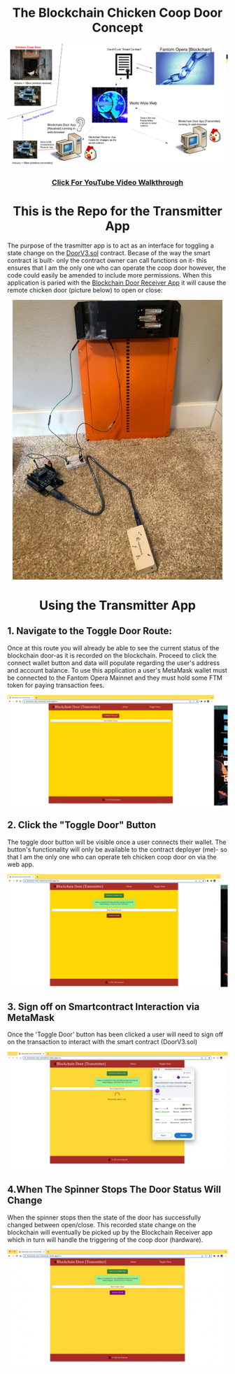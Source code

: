 <h1 align="center">The Blockchain Chicken Coop Door Concept</h1>

![diagram](https://raw.githubusercontent.com/kitfud/BlockchainChickenDoorTransmitter_FantomVersion/master/Blockchain_Door_Screenshots/App_Diagram.png)

<a href="https://www.youtube.com/watch?v=GRRlAFD2J1c"><h3 align="center" >Click For YouTube Video Walkthrough </h3></a>

<h1 align="center">This is the Repo for the Transmitter App</h1>

<p>
The purpose of the trasmitter app is to act as an interface for toggling a state change on the <a href="https://ftmscan.com/address/0xD14EcfE4e1E5B7e9Bd1368Bbb3820061cE222133#code">DoorV3.sol</a> contract. Becase of the way the smart contract is built- only the contract owner can call functions on it- this ensures that I am the only one who can operate the coop door however, the code could easily be amended to include more permissions. When this application is paried with the <a href="https://github.com/kitfud/BlockchainChickenDoorReceiver_FantomVersion">Blockchain Door Receiver App</a> it will cause the remote chicken door (picture below) to open or close: 
<p>
  
 <p align="center">
  <img src="https://raw.githubusercontent.com/kitfud/BlockchainChickenDoorTransmitter_FantomVersion/master/Blockchain_Door_Screenshots/HardwarePics/AssembledDoor.jpg" alt="door"/>
</p>

<h1 align="center">Using the Transmitter App</h1>

<h2>1. Navigate to the Toggle Door Route:</h2>

<p>Once at this route you will already be able to see the current status of the blockchain door-as it is recorded on the blockchain. Proceed to click the connect wallet button and data will populate regarding the user's address and account balance. To use this application a user's MetaMask wallet must be connected to the Fantom Opera Mainnet and they must hold some FTM token for paying transaction fees. </p>
 <p align="center">
  <img src="https://raw.githubusercontent.com/kitfud/BlockchainChickenDoorTransmitter_FantomVersion/master/Blockchain_Door_Screenshots/TransmitterApp/setup1.png" alt="setup1"/>
</p>

<h2>2. Click the "Toggle Door" Button</h2>
<p>The toggle door button will be visible once a user connects their wallet. The button's functionality will only be available to the contract deployer (me)- so that I am the only one who can operate teh chicken coop door on via the web app.</p>
 <p align="center">
  <img src="https://raw.githubusercontent.com/kitfud/BlockchainChickenDoorTransmitter_FantomVersion/master/Blockchain_Door_Screenshots/TransmitterApp/setup2.png" alt="setup2"/>
</p>

<h2>3. Sign off on Smartcontract Interaction via MetaMask</h2>
<p>Once the 'Toggle Door' button has been clicked a user will need to sign off on the transaction to interact with the smart contract (DoorV3.sol)</p>
 <p align="center">
  <img src="https://raw.githubusercontent.com/kitfud/BlockchainChickenDoorTransmitter_FantomVersion/master/Blockchain_Door_Screenshots/TransmitterApp/setup3.png" alt="setup3"/>
</p>

<h2>4.When The Spinner Stops The Door Status Will Change</h2>
When the spinner stops then the state of the door has successfully changed between open/close. This recorded state change on the blockchain will eventually be picked up by the Blockchain Receiver app which in turn will handle the triggering of the coop door (hardware). 
 <p align="center">
  <img src="https://raw.githubusercontent.com/kitfud/BlockchainChickenDoorTransmitter_FantomVersion/master/Blockchain_Door_Screenshots/TransmitterApp/setup4.png" alt="setup4"/>
</p>
